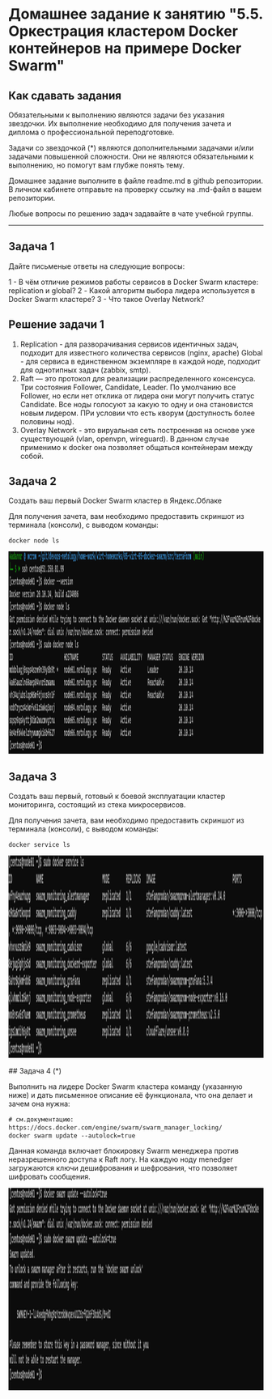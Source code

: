 # Домашнее задание к занятию "5.5. Оркестрация кластером Docker контейнеров на примере Docker Swarm"

## Как сдавать задания

Обязательными к выполнению являются задачи без указания звездочки. Их выполнение необходимо для получения зачета и диплома о профессиональной переподготовке.

Задачи со звездочкой (*) являются дополнительными задачами и/или задачами повышенной сложности. Они не являются обязательными к выполнению, но помогут вам глубже понять тему.

Домашнее задание выполните в файле readme.md в github репозитории. В личном кабинете отправьте на проверку ссылку на .md-файл в вашем репозитории.

Любые вопросы по решению задач задавайте в чате учебной группы.

---

## Задача 1

Дайте письменые ответы на следующие вопросы:

1 - В чём отличие режимов работы сервисов в Docker Swarm кластере: replication и global?
2 - Какой алгоритм выбора лидера используется в Docker Swarm кластере?
3 - Что такое Overlay Network?
## Решение задачи 1
1. Replication - для разворачивания сервисов идентичных задач, подходит для известного количества сервисов (nginx, apache)
   Global - для сервиса в единственном экземпляре в каждой ноде, подходит для однотипных задач (zabbix, smtp).
2. Raft — это протокол для реализации распределенного консенсуса. Три состояния Follower, Candidate, Leader. По умолчанию все Follower, но если нет отклика от лидера они могут получить статус Candidate. Все ноды голосуют за какую то одну и она становистся новым лидером. ПРи условии что есть кворум (доступность более половины нод).
3. Overlay Network - это вируальная сеть построенная на основе уже существующей (vlan, openvpn, wireguard). В данном случае применимо к docker она позволяет общаться контейнерам между собой.
## Задача 2

Создать ваш первый Docker Swarm кластер в Яндекс.Облаке

Для получения зачета, вам необходимо предоставить скриншот из терминала (консоли), с выводом команды:
```
docker node ls
```
<p align="center">
  <img width="800" height="400" src="../screenshots/05-virt-05-docker-swarm2.png">
</p>

## Задача 3

Создать ваш первый, готовый к боевой эксплуатации кластер мониторинга, состоящий из стека микросервисов.

Для получения зачета, вам необходимо предоставить скриншот из терминала (консоли), с выводом команды:
```
docker service ls
```
<p align="center">
  <img width="800" height="400" src="../screenshots/05-virt-05-docker-swarm3.png">
</p>
## Задача 4 (*)

Выполнить на лидере Docker Swarm кластера команду (указанную ниже) и дать письменное описание её функционала, что она делает и зачем она нужна:
```
# см.документацию: https://docs.docker.com/engine/swarm/swarm_manager_locking/
docker swarm update --autolock=true
```
Данная команда включает блокировку Swarm менеджера против неразрешенного доступа к Raft логу. На каждую ноду menedger загружаются ключи дешифрования и шефрования, что позволяет шифровать сообщения.
<p align="center">
  <img width="800" height="400" src="../screenshots/05-virt-05-docker-swarm4.png">
</p>

